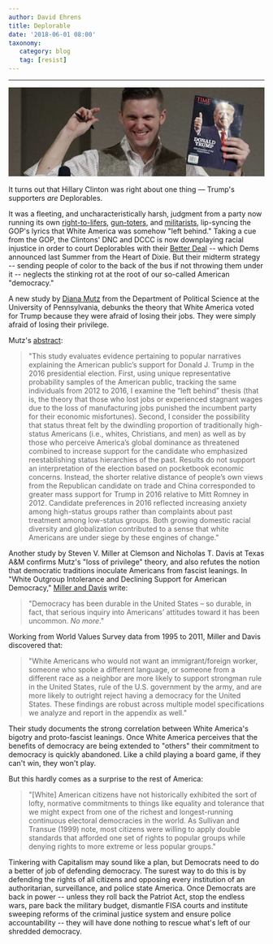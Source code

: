 ```yaml
---
author: David Ehrens
title: Deplorable
date: '2018-06-01 08:00'
taxonomy:
   category: blog
   tag: [resist]
---
```

---

![](spencer.jpg)

It turns out that Hillary Clinton was right about one thing — Trump's supporters *are* Deplorables.

It was a fleeting, and uncharacteristically harsh, judgment from a party now running its own [right-to-lifers](http://www.governing.com/governor-races-2018/OH/tns-ohio-democrat-abortion-governor-race.html), [gun-toters](https://www.youtube.com/watch?v=4BnOHydNcrM), and [militarists](http://www.truth-out.org/news/item/44595-house-democrats-help-gop-pass-massive-pentagon-budget-that-includes-billions-for-expanded-nuclear-arsenal), lip-syncing the GOP's lyrics that White America was somehow "left behind." Taking a cue from the GOP, the Clintons' DNC and DCCC is now downplaying racial injustice in order to court Deplorables with their [Better Deal](https://abetterdeal.democraticleader.gov/) -- which Dems announced last Summer from the Heart of Dixie. But their midterm strategy -- sending people of color to the back of the bus if not throwing them under it -- neglects the stinking rot at the root of our so-called American "democracy."

A new study by [Diana Mutz](http://www.pnas.org/content/pnas/early/2018/04/18/1718155115.full.pdf) from the Department of Political Science at the University of Pennsylvania, debunks the theory that White America voted for Trump because they were afraid of losing their jobs. They were simply afraid of losing their privilege.

Mutz's [abstract](http://www.pnas.org/content/pnas/early/2018/04/18/1718155115.full.pdf):

> "This study evaluates evidence pertaining to popular narratives explaining the American public’s support for Donald J. Trump in the 2016 presidential election. First, using unique representative probability samples of the American public, tracking the same individuals from 2012 to 2016, I examine the “left behind” thesis (that is, the theory that those who lost jobs or experienced stagnant wages due to the loss of manufacturing jobs punished the incumbent party for their economic misfortunes). Second, I consider the possibility that status threat felt by the dwindling proportion of traditionally high-status Americans (i.e., whites, Christians, and men) as well as by those who perceive America’s global dominance as threatened combined to increase support for the candidate who emphasized reestablishing status hierarchies of the past. Results do not support an interpretation of the election based on pocketbook economic concerns. Instead, the shorter relative distance of people’s own views from the Republican candidate on trade and China corresponded to greater mass support for Trump in 2016 relative to Mitt Romney in 2012. Candidate preferences in 2016 reflected increasing anxiety among high-status groups rather than complaints about past treatment among low-status groups. Both growing domestic racial diversity and globalization contributed to a sense that white Americans are under siege by these engines of change."

Another study by Steven V. Miller at Clemson and Nicholas T. Davis at Texas A&M confirms Mutz's "loss of privilege" theory, and also refutes the notion that democratic traditions inoculate Americans from fascist leanings. In "White Outgroup Intolerance and Declining Support for American Democracy," [Miller and Davis](http://svmiller.com/research/white-outgroup-intolerance-democratic-support/) write:

> "Democracy has been durable in the United States – so durable, in fact, that serious inquiry into Americans’ attitudes toward it has been uncommon. *No more*."

Working from World Values Survey data from 1995 to 2011, Miller and Davis discovered that:

> "White Americans who would not want an immigrant/foreign worker, someone who spoke a different language, or someone from a different race as a neighbor are more likely to support strongman rule in the United States, rule of the U.S. government by the army, and are more likely to outright reject having a democracy for the United States. These findings are robust across multiple model specifications we analyze and report in the appendix as well."

Their study documents the strong correlation between White America's bigotry and proto-fascist leanings. Once White America perceives that the benefits of democracy are being extended to "others" their commitment to democracy is quickly abandoned. Like a child playing a board game, if they can't win, they won't play. 

But this hardly comes as a surprise to the rest of America:

> "[White] American citizens have not historically exhibited the sort of lofty, normative commitments to things like equality and tolerance that we might expect from one of the richest and longest-running continuous electoral democracies in the world. As Sullivan and Transue (1999) note, most citizens were willing to apply double standards that afforded one set of rights to popular groups while denying rights to more extreme or less popular groups." 

Tinkering with Capitalism may sound like a plan, but Democrats need to do a better of job of defending democracy. The surest way to do this is by defending the rights of all citizens and opposing every institution of an authoritarian, surveillance, and police state America. Once Democrats are back in power -- unless they roll back the Patriot Act, stop the endless wars, pare back the military budget, dismantle FISA courts and institute sweeping reforms of the criminal justice system and ensure police accountability -- they will have done nothing to rescue what's left of our shredded democracy.

